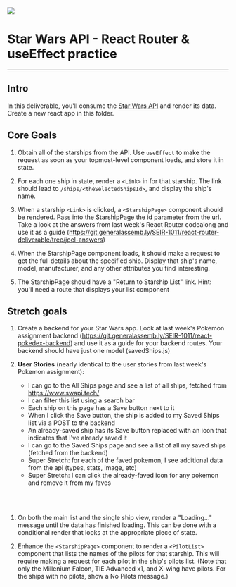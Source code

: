 <img src="https://i.imgur.com/go18uJE.jpg">

# Star Wars API - React Router & useEffect practice

---

## Intro
In this deliverable, you'll consume the [Star Wars API](https://www.swapi.tech/) and render its data. Create a new react app in this folder. 

## Core Goals
1. Obtain all of the starships from the API. Use `useEffect` to make the request as soon as your topmost-level component loads, and store it in state.
2. For each one ship in state, render a `<Link>` in for that starship. The link should lead to `/ships/<theSelectedShipsId>`, and display the ship's name.
3. When a starship `<Link>` is clicked, a `<StarshipPage>` component should be rendered. Pass into the StarshipPage the id parameter from the url. Take a look at the answers from last week's React Router codealong and use it as a guide (https://git.generalassemb.ly/SEIR-1011/react-router-deliverable/tree/joel-answers)

4. When the StarshipPage component loads, it should make a request to get the full details about the specified ship. Display that ship's name, model, manufacturer, and any other attributes you find interesting.
5. The StarshipPage should have a "Return to Starship List" link. Hint: you'll need a route that displays your list component

## Stretch goals

1. Create a backend for your Star Wars app. Look at last week's Pokemon assignment backend (https://git.generalassemb.ly/SEIR-1011/react-pokedex-backend) and use it as a guide for your backend routes. Your backend should have just one model (savedShips.js)

1. __User Stories__ (nearly identical to the user stories from last week's Pokemon assignment):

    - I can go to the All Ships page and see a list of all ships, fetched from https://www.swapi.tech/
    - I can filter this list using a search bar
    - Each ship on this page has a Save button next to it
    - When I click the Save button, the ship is added to my Saved Ships list via a POST to the backend
    - An already-saved ship has its Save button replaced with an icon that indicates that I've already saved it
    - I can go to the Saved Ships page and see a list of all my saved ships (fetched from the backend)
    - Super Stretch: for each of the faved pokemon, I see additional data from the api (types, stats, image, etc)
    - Super Stretch: I can click the already-faved icon for any pokemon and remove it from my faves
<br/>
<br/>

1. On both the main list and the single ship view, render a "Loading..." message until the data has finished loading. This can be done with a conditional render that looks at the appropriate piece of state.

1. Enhance the `<StarshipPage>` component to render a `<PilotList>` component that lists the names of the pilots for that starship. This will require making a request for each pilot in the ship's pilots list. (Note that only the Millenium Falcon, TIE Advanced x1, and X-wing have pilots. For the ships with no pilots, show a No Pilots message.)
